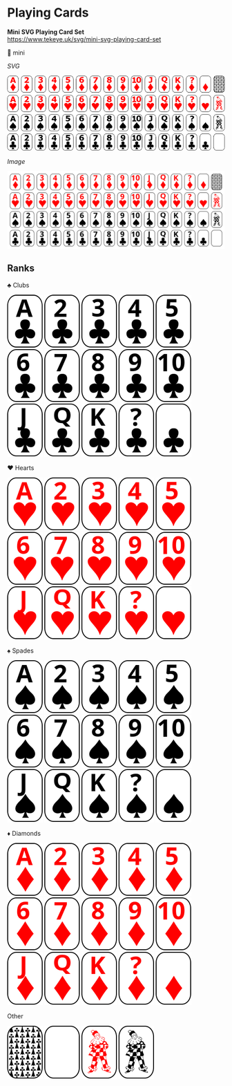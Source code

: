 # Playing Cards

**Mini SVG Playing Card Set**  
https://www.tekeye.uk/svg/mini-svg-playing-card-set

📂 mini  

_SVG_

![Mini Cards](../mini-cards.png "Mini Cards")

_Image_

![Mini Cards](../mini-cards.svg "Mini Cards")

## Ranks

♣ Clubs

![](CA.svg "Ace Clubs")
![](C2.svg "2 Clubs")
![](C3.svg "3 Clubs")
![](C4.svg "4 Clubs")
![](C5.svg "5 Clubs")
![](C6.svg "6 Clubs")
![](C7.svg "7 Clubs")
![](C8.svg "8 Clubs")
![](C9.svg "9 Clubs")
![](C10.svg "10 Clubs")
![](C11.svg "Jack Clubs")
![](C12.svg "Queen Clubs")
![](C13.svg "King Clubs")
![](C0.svg "Clubs")
![](C.svg "Clubs")

♥ Hearts

![](HA.svg "Ace Hearts")
![](H2.svg "2 Hearts")
![](H3.svg "3 Hearts")
![](H4.svg "4 Hearts")
![](H5.svg "5 Hearts")
![](H6.svg "6 Hearts")
![](H7.svg "7 Hearts")
![](H8.svg "8 Hearts")
![](H9.svg "9 Hearts")
![](H10.svg "10 Hearts")
![](H11.svg "Jack Hearts")
![](H12.svg "Queen Hearts")
![](H13.svg "King Hearts")
![](H0.svg "Hearts")
![](H.svg "Hearts")

♠ Spades

![](SA.svg "Ace Spades")
![](S2.svg "2 Spades")
![](S3.svg "3 Spades")
![](S4.svg "4 Spades")
![](S5.svg "5 Spades")
![](S6.svg "6 Spades")
![](S7.svg "7 Spades")
![](S8.svg "8 Spades")
![](S9.svg "9 Spades")
![](S10.svg "10 Spades")
![](S11.svg "Jack Spades")
![](S12.svg "Queen Spades")
![](S13.svg "King Spades")
![](S0.svg "Spades")
![](S.svg "Spades")

♦ Diamonds

![](DA.svg "Ace Diamonds")
![](D2.svg "2 Diamonds")
![](D3.svg "3 Diamonds")
![](D4.svg "4 Diamonds")
![](D5.svg "5 Diamonds")
![](D6.svg "6 Diamonds")
![](D7.svg "7 Diamonds")
![](D8.svg "8 Diamonds")
![](D9.svg "9 Diamonds")
![](D10.svg "10 Diamonds")
![](D11.svg "Jack Diamonds")
![](D12.svg "Queen Diamonds")
![](D13.svg "King Diamonds")
![](D0.svg "Diamonds")
![](D.svg "Diamonds")

Other

![Background](Background.svg "Background")
![Card](Card.svg "Card")
![Joker](JR.svg "Joker")
![Joker](JB.svg "Joker")

